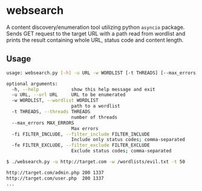 # websearch

A content discovery/enumeration tool utilizing python `asyncio` package.
Sends GET request to the target URL with a path read from wordlist and prints the result containing whole URL, status code and content length.

## Usage

```bash
usage: websearch.py [-h] -u URL -w WORDLIST [-t THREADS] [--max_errors MAX_ERRORS] [-fi FILTER_INCLUDE] [-fe FILTER_EXCLUDE]

optional arguments:
  -h, --help            show this help message and exit
  -u URL, --url URL     URL to be enumerated
  -w WORDLIST, --wordlist WORDLIST
                        path to a wordlist
  -t THREADS, --threads THREADS
                        number of threads
  --max_errors MAX_ERRORS
                        Max errors
  -fi FILTER_INCLUDE, --filter_include FILTER_INCLUDE
                        Include only status codes; comma-separated
  -fe FILTER_EXCLUDE, --filter_exclude FILTER_EXCLUDE
                        Exclude status codes; comma-separated
```

```bash
$ ./websearch.py -u http://target.com -w /wordlists/evil.txt -t 50

http://target.com/admin.php 200 1337
http://target.com/user.php  200 1337
...
```